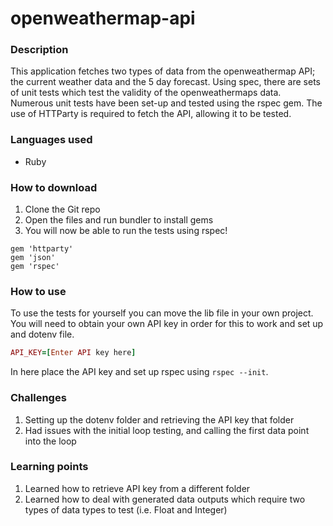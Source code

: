 # openweathermap-api

### Description
This application fetches two types of data from the openweathermap API; the current weather data and the 5 day forecast. Using spec, there are sets of unit tests which test the validity of the openweathermaps data. Numerous unit tests have been set-up and tested using the rspec gem. The use of HTTParty is required to fetch the API, allowing it to be tested.

### Languages used
* Ruby

### How to download
1. Clone the Git repo
2. Open the files and run bundler to install gems
3. You will now be able to run the tests using rspec!

``` 
gem 'httparty'
gem 'json'
gem 'rspec'
```

### How to use
To use the tests for yourself you can move the lib file in your own project. You will need to obtain your own API key in order for this to work and set up and dotenv file.
``` ruby
API_KEY=[Enter API key here]
```
In here place the API key and set up rspec using ```rspec --init```.

### Challenges 
1. Setting up the dotenv folder and retrieving the API key that folder
2. Had issues with the initial loop testing, and calling the first data point into the loop

### Learning points
1. Learned how to retrieve API key from a different folder
2. Learned how to deal with generated data outputs which require two types of data types to test (i.e. Float and Integer)